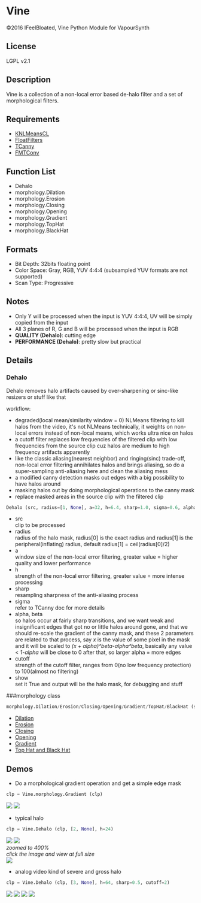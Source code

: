 # Vine
©2016 IFeelBloated, Vine Python Module for VapourSynth

## License
LGPL v2.1

## Description
Vine is a collection of a non-local error based de-halo filter and a set of morphological filters.

## Requirements
- [KNLMeansCL](https://github.com/Khanattila/KNLMeansCL)
- [FloatFilters](https://github.com/IFeelBloated/FLT)
- [TCanny](https://github.com/HomeOfVapourSynthEvolution/VapourSynth-TCanny)
- [FMTConv](https://github.com/EleonoreMizo/fmtconv)

## Function List
- Dehalo
- morphology.Dilation
- morphology.Erosion
- morphology.Closing
- morphology.Opening
- morphology.Gradient
- morphology.TopHat
- morphology.BlackHat

## Formats
- Bit Depth: 32bits floating point
- Color Space: Gray, RGB, YUV 4:4:4 (subsampled YUV formats are not supported)
- Scan Type: Progressive

## Notes
- Only Y will be processed when the input is YUV 4:4:4, UV will be simply copied from the input
- All 3 planes of R, G and B will be processed when the input is RGB
- **QUALITY (Dehalo)**: cutting edge
- **PERFORMANCE (Dehalo)**: pretty slow but practical

## Details
### Dehalo
Dehalo removes halo artifacts caused by over-sharpening or sinc-like resizers or stuff like that<br />

workflow:
- degraded(local mean/similarity window = 0) NLMeans filtering to kill halos from the video, it's not NLMeans technically, it weights on non-local errors instead of non-local means, which works ultra nice on halos
- a cutoff filter replaces low frequencies of the filtered clip with low frequencies from the source clip cuz halos are medium to high frequency artifacts apparently
- like the classic aliasing(nearest neighbor) and ringing(sinc) trade-off, non-local error filtering annihilates halos and brings aliasing, so do a super-sampling anti-aliasing here and clean the aliasing mess
- a modified canny detection masks out edges with a big possibility to have halos around
- masking halos out by doing morphological operations to the canny mask
- replace masked areas in the source clip with the filtered clip

```python
Dehalo (src, radius=[1, None], a=32, h=6.4, sharp=1.0, sigma=0.6, alpha=0.36, beta=32, cutoff=4, show=False)
```
- src<br />
  clip to be processed
- radius<br />
  radius of the halo mask, radius[0] is the exact radius and radius[1] is the peripheral(inflating) radius, default radius[1] = ceil(radius[0]/2)
- a<br />
  window size of the non-local error filtering, greater value = higher quality and lower performance
- h<br />
  strength of the non-local error filtering, greater value = more intense processing
- sharp<br />
  resampling sharpness of the anti-aliasing process
- sigma<br />
  refer to TCanny doc for more details
- alpha, beta<br />
  so halos occur at fairly sharp transitions, and we want weak and insignificant edges that got no or little halos around gone, and that we should re-scale the gradient of the canny mask, and these 2 parameters are related to that process, say *x* is the value of some pixel in the mask and it will be scaled to *(x + alpha)^beta-alpha^beta*, basically any value < *1-alpha* will be close to 0 after that, so larger alpha = more edges
- cutoff<br />
  strength of the cutoff filter, ranges from 0(no low frequency protection) to 100(almost no filtering)
- show<br>
  set it True and output will be the halo mask, for debugging and stuff

###morphology class
```python
morphology.Dilation/Erosion/Closing/Opening/Gradient/TopHat/BlackHat (src, radius=1)
```
- [Dilation](https://en.wikipedia.org/wiki/Dilation_(morphology))
- [Erosion](https://en.wikipedia.org/wiki/Erosion_(morphology))
- [Closing](https://en.wikipedia.org/wiki/Closing_(morphology))
- [Opening](https://en.wikipedia.org/wiki/Opening_(morphology))
- [Gradient](https://en.wikipedia.org/wiki/Morphological_gradient)
- [Top Hat and Black Hat](https://en.wikipedia.org/wiki/Top-hat_transform)

## Demos
- Do a morphological gradient operation and get a simple edge mask<br />
```python
clp = Vine.morphology.Gradient (clp)
```
![](http://i.imgur.com/KZ8NimG.png)
![](http://i.imgur.com/iVQZWdQ.png)
- typical halo<br />
```python
clp = Vine.Dehalo (clp, [2, None], h=24)
```
![](http://i.imgur.com/tUCz8QW.png)
![](http://i.imgur.com/aJRMnyf.png)
<br />
*zoomed to 400%*<br />
*click the image and view at full size*<br />
![](http://i.imgur.com/vjs4oyW.png)
- analog video kind of severe and gross halo<br />
```python
clp = Vine.Dehalo (clp, [3, None], h=64, sharp=0.5, cutoff=2)
```
![](http://i.imgur.com/C0QWmCc.png)
![](http://i.imgur.com/s3nI6uM.png)
![](http://i.imgur.com/US6aCEN.png)
![](http://i.imgur.com/Z6w4Eto.png)

